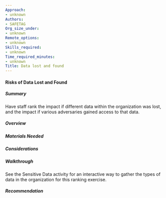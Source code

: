 ```yaml
---
Approach:
- unknown
Authors:
- SAFETAG
Org_size_under:
- unknown
Remote_options:
- unknown
Skills_required:
- unknown
Time_required_minutes:
- unknown
Title: Data lost and found
---
```


#### Risks of Data Lost and Found

##### Summary
Have staff rank the impact if different data within the organization was lost, and the impact if various adversaries gained access to that data.

##### Overview

##### Materials Needed 

##### Considerations

##### Walkthrough

See the Sensitive Data activity for an interactive way to gather the types of data in the organization for this ranking exercise.

##### Recommendation
